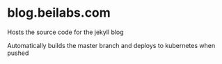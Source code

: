 # blog.beilabs.com
Hosts the source code for the jekyll blog

Automatically builds the master branch and deploys to kubernetes when pushed
